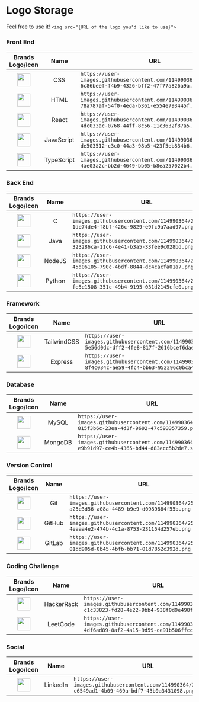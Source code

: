# Logo Storage
Feel free to use it! `<img src="{URL of the logo you'd like to use}">`

### Front End
| Brands Logo/Icon | Name | URL |
| :-: | :-: | - |
| <img height="35" width=auto src="https://github.com/PhotKosee/icon-storage/assets/114990364/6c86beef-f4b9-4326-bff2-47f77a826a9a"> | CSS | `https://user-images.githubusercontent.com/114990364/258921181-6c86beef-f4b9-4326-bff2-47f77a826a9a.png` |
| <img height="35" width=auto src="https://github.com/PhotKosee/icon-storage/assets/114990364/78a787af-54f0-4eda-b361-e554e793445f"> | HTML | `https://user-images.githubusercontent.com/114990364/258922115-78a787af-54f0-4eda-b361-e554e793445f.png` |
| <img height="35" width=auto src="https://github.com/PhotKosee/icon-storage/assets/114990364/4dc033ac-0768-44ff-8c56-11c3632f87a5"> | React | `https://user-images.githubusercontent.com/114990364/258922212-4dc033ac-0768-44ff-8c56-11c3632f87a5.png` |
| <img height="35" width=auto src="https://github.com/PhotKosee/icon-storage/assets/114990364/de503512-c3c0-44a3-98b5-423f5eb834b6"> | JavaScript | `https://user-images.githubusercontent.com/114990364/258922164-de503512-c3c0-44a3-98b5-423f5eb834b6.png` |
| <img height="35" width=auto src="https://github.com/PhotKosee/icon-storage/assets/114990364/4ae03a2c-bb2d-4649-bb05-b8ea257022b4"> | TypeScript | `https://user-images.githubusercontent.com/114990364/258922224-4ae03a2c-bb2d-4649-bb05-b8ea257022b4.png` |

### Back End
| Brands Logo/Icon | Name | URL |
| :-: | :-: | - |
| <img height="35" width=auto src="https://github.com/PhotKosee/icon-storage/assets/114990364/1de74de4-f8bf-426c-9829-e9fc9a7aad97"> | C | `https://user-images.githubusercontent.com/114990364/258919242-1de74de4-f8bf-426c-9829-e9fc9a7aad97.png` |
| <img height="35" width=auto src="https://github.com/PhotKosee/icon-storage/assets/114990364/323286ca-11c6-4e41-b3a5-33fee9c028bd"> | Java | `https://user-images.githubusercontent.com/114990364/258922146-323286ca-11c6-4e41-b3a5-33fee9c028bd.png` |
| <img height="35" src="https://github.com/PhotKosee/icon-storage/assets/114990364/45d06105-790c-4bdf-8844-dc4cacfa01a7"> | NodeJS | `https://user-images.githubusercontent.com/114990364/258923342-45d06105-790c-4bdf-8844-dc4cacfa01a7.png` |
| <img height="35" src="https://github.com/PhotKosee/icon-storage/assets/114990364/fe5e1508-351c-49b4-9195-031d2145cfe0"> | Python | `https://user-images.githubusercontent.com/114990364/258930506-fe5e1508-351c-49b4-9195-031d2145cfe0.png` |

### Framework
| Brands Logo/Icon | Name | URL |
| :-: | :-: | - |
| <img height="35" src="https://github.com/PhotKosee/icon-storage/assets/114990364/5e56d0dc-dff2-4fe8-817f-2616bcef6dae"> | TailwindCSS | `https://user-images.githubusercontent.com/114990364/258935367-5e56d0dc-dff2-4fe8-817f-2616bcef6dae.svg` |
| <img height="35" src="https://github.com/PhotKosee/icon-storage/assets/114990364/8f4c034c-ae59-4fc4-bb63-952296c0bca4"> | Express | `https://user-images.githubusercontent.com/114990364/258928511-8f4c034c-ae59-4fc4-bb63-952296c0bca4.png` |

### Database
| Brands Logo/Icon | Name | URL |
| :-: | :-: | - |
| <img height="35" src="https://github.com/PhotKosee/icon-storage/assets/114990364/815f3b6c-23ea-4d3f-9692-47c593357359"> | MySQL | `https://user-images.githubusercontent.com/114990364/258934016-815f3b6c-23ea-4d3f-9692-47c593357359.png` |
| <img height="35" src="https://github.com/PhotKosee/icon-storage/assets/114990364/e9b91d97-ce4b-4365-bd44-d83ecc5b2de7"> | MongoDB | `https://user-images.githubusercontent.com/114990364/258935736-e9b91d97-ce4b-4365-bd44-d83ecc5b2de7.svg` |

### Version Control
| Brands Logo/Icon | Name | URL |
| :-: | :-: | - |
| <img height="35" width=auto src="https://github.com/PhotKosee/icon-storage/assets/114990364/a25e3d56-a08a-4489-b9e9-d0989864f55b"> | Git | `https://user-images.githubusercontent.com/114990364/258942684-a25e3d56-a08a-4489-b9e9-d0989864f55b.png` |
| <img height="35" width=auto src="https://github.com/PhotKosee/icon-storage/assets/114990364/4eaaa4e2-474b-4c1a-8753-231154d257eb"> | GitHub | `https://user-images.githubusercontent.com/114990364/258921815-4eaaa4e2-474b-4c1a-8753-231154d257eb.png` |
| <img height="35" width=auto src="https://github.com/PhotKosee/icon-storage/assets/114990364/01dd905d-0b45-4bfb-bb71-01d7852c392d"> | GitLab | `https://user-images.githubusercontent.com/114990364/258922055-01dd905d-0b45-4bfb-bb71-01d7852c392d.png` |

### Coding Challenge
| Brands Logo/Icon | Name | URL |
| :-: | :-: | - |
| <img height="35" width=auto src="https://github.com/PhotKosee/icon-storage/assets/114990364/c1c33823-fd28-4e22-9bb4-938f0d9e498f"> | HackerRack | `https://user-images.githubusercontent.com/114990364/258922080-c1c33823-fd28-4e22-9bb4-938f0d9e498f.png` |
| <img height="35" width=auto src="https://github.com/PhotKosee/icon-storage/assets/114990364/4df6ad89-8af2-4a15-9d59-ce91b506ffcc"> | LeetCode | `https://user-images.githubusercontent.com/114990364/258922182-4df6ad89-8af2-4a15-9d59-ce91b506ffcc.png` |

### Social
| Brands Logo/Icon | Name | URL |
| :-: | :-: | - |
| <img height="35" width=auto src="https://github.com/PhotKosee/icon-storage/assets/114990364/c6549ad1-4b09-469a-bdf7-43b9a3431098"> | LinkedIn | `https://user-images.githubusercontent.com/114990364/258922191-c6549ad1-4b09-469a-bdf7-43b9a3431098.png` |
